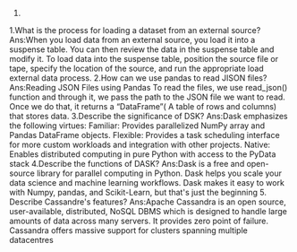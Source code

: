 1. 


1.What is the process for loading a dataset from an external source? 
Ans:When you load data from an external source, you load it into a suspense table. You can then review 
the data in the suspense table and modify it. To load data into the suspense table, position the source 
file or tape, specify the location of the source, and run the appropriate load external data process.
2.How can we use pandas to read JISON files? 
Ans:Reading JSON Files using Pandas
To read the files, we use read_json() function and through it, we pass the path to the JSON file we want 
to read. Once we do that, it returns a “DataFrame”( A table of rows and columns) that stores data.
3.Describe the significance of DSK? 
Ans:Dask emphasizes the following virtues: Familiar: Provides parallelized NumPy array and Pandas 
DataFrame objects. Flexible: Provides a task scheduling interface for more custom workloads and 
integration with other projects. Native: Enables distributed computing in pure Python with access to the 
PyData stack
4.Describe the functions of DASK? 
Ans:Dask is a free and open-source library for parallel computing in Python. Dask helps you scale your 
data science and machine learning workflows. Dask makes it easy to work with Numpy, pandas, and 
Scikit-Learn, but that's just the beginning
5. Describe Cassandre's features? 
Ans:Apache Cassandra is an open source, user-available, distributed, NoSQL DBMS which is designed to 
handle large amounts of data across many servers. It provides zero point of failure. Cassandra offers 
massive support for clusters spanning multiple datacentres






























    


    




 
  

  
